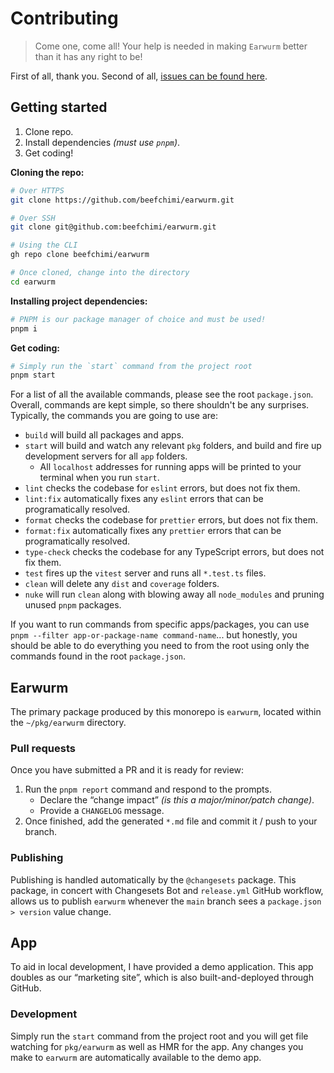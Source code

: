 # Contributing

> Come one, come all! Your help is needed in making `Earwurm` better than it has any right to be!

First of all, thank you. Second of all, [issues can be found here](https://github.com/beefchimi/earwurm/issues).

## Getting started

1. Clone repo.
2. Install dependencies _(must use `pnpm`)_.
3. Get coding!

**Cloning the repo:**

```sh
# Over HTTPS
git clone https://github.com/beefchimi/earwurm.git

# Over SSH
git clone git@github.com:beefchimi/earwurm.git

# Using the CLI
gh repo clone beefchimi/earwurm

# Once cloned, change into the directory
cd earwurm
```

**Installing project dependencies:**

```sh
# PNPM is our package manager of choice and must be used!
pnpm i
```

**Get coding:**

```sh
# Simply run the `start` command from the project root
pnpm start
```

For a list of all the available commands, please see the root `package.json`. Overall, commands are kept simple, so there shouldn't be any surprises. Typically, the commands you are going to use are:

- `build` will build all packages and apps.
- `start` will build and watch any relevant `pkg` folders, and build and fire up development servers for all `app` folders.
  - All `localhost` addresses for running apps will be printed to your terminal when you run `start`.
- `lint` checks the codebase for `eslint` errors, but does not fix them.
- `lint:fix` automatically fixes any `eslint` errors that can be programatically resolved.
- `format` checks the codebase for `prettier` errors, but does not fix them.
- `format:fix` automatically fixes any `prettier` errors that can be programatically resolved.
- `type-check` checks the codebase for any TypeScript errors, but does not fix them.
- `test` fires up the `vitest` server and runs all `*.test.ts` files.
- `clean` will delete any `dist` and `coverage` folders.
- `nuke` will run `clean` along with blowing away all `node_modules` and pruning unused `pnpm` packages.

If you want to run commands from specific apps/packages, you can use `pnpm --filter app-or-package-name command-name`... but honestly, you should be able to do everything you need to from the root using only the commands found in the root `package.json`.

## Earwurm

The primary package produced by this monorepo is `earwurm`, located within the `~/pkg/earwurm` directory.

### Pull requests

Once you have submitted a PR and it is ready for review:

1. Run the `pnpm report` command and respond to the prompts.
   - Declare the “change impact” _(is this a major/minor/patch change)_.
   - Provide a `CHANGELOG` message.
2. Once finished, add the generated `*.md` file and commit it / push to your branch.

### Publishing

Publishing is handled automatically by the `@changesets` package. This package, in concert with Changesets Bot and `release.yml` GitHub workflow, allows us to publish `earwurm` whenever the `main` branch sees a `package.json > version` value change.

## App

To aid in local development, I have provided a demo application. This app doubles as our “marketing site”, which is also built-and-deployed through GitHub.

### Development

Simply run the `start` command from the project root and you will get file watching for `pkg/earwurm` as well as HMR for the app. Any changes you make to `earwurm` are automatically available to the demo app.
